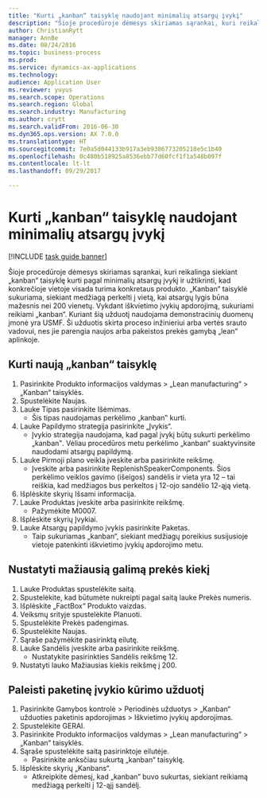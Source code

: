 ```yaml
--- 
title: "Kurti „kanban“ taisyklę naudojant minimalių atsargų įvykį"
description: "Šioje procedūroje dėmesys skiriamas sąrankai, kuri reikalinga siekiant „kanban“ taisyklę kurti pagal minimalių atsargų įvykį ir užtikrinti, kad konkrečioje vietoje visada turima konkretaus produkto."
author: ChristianRytt
manager: AnnBe
ms.date: 08/24/2016
ms.topic: business-process
ms.prod: 
ms.service: dynamics-ax-applications
ms.technology: 
audience: Application User
ms.reviewer: yuyus
ms.search.scope: Operations
ms.search.region: Global
ms.search.industry: Manufacturing
ms.author: crytt
ms.search.validFrom: 2016-06-30
ms.dyn365.ops.version: AX 7.0.0
ms.translationtype: HT
ms.sourcegitcommit: 7e0a5d044133b917a3eb9386773205218e5c1b40
ms.openlocfilehash: 0c480b518925a8536ebb77d60fcf1f1a548b097f
ms.contentlocale: lt-lt
ms.lasthandoff: 09/29/2017

---
```

# <a name="create-a-kanban-rule-using-a-minimum-stock-event"></a>Kurti „kanban“ taisyklę naudojant minimalių atsargų įvykį

[!INCLUDE [task guide banner](../../includes/task-guide-banner.md)]

Šioje procedūroje dėmesys skiriamas sąrankai, kuri reikalinga siekiant „kanban“ taisyklę kurti pagal minimalių atsargų įvykį ir užtikrinti, kad konkrečioje vietoje visada turima konkretaus produkto. „Kanban“ taisyklė sukuriama, siekiant medžiagą perkelti į vietą, kai atsargų lygis būna mažesnis nei 200 vienetų. Vykdant iškvietimo įvykių apdorojimą, sukuriami reikiami „kanban“. Kuriant šią užduotį naudojama demonstracinių duomenų įmonė yra USMF. Ši užduotis skirta proceso inžinieriui arba vertės srauto vadovui, nes jie parengia naujos arba pakeistos prekės gamybą „lean“ aplinkoje.


## <a name="create-a-new-kanban-rule"></a>Kurti naują „kanban“ taisyklę
1. Pasirinkite Produkto informacijos valdymas > „Lean manufacturing“ > „Kanban“ taisyklės.
2. Spustelėkite Naujas.
3. Lauke Tipas pasirinkite Išėmimas.
    * Šis tipas naudojamas perkėlimo „kanban‟ kurti.  
4. Lauke Papildymo strategija pasirinkite „Įvykis“.
    * Įvykio strategija naudojama, kad pagal įvykį būtų sukurti perkėlimo „kanban‟. Vėliau procedūros metu perkėlimo „kanban“ suaktyvinsite naudodami atsargų papildymą.  
5. Lauke Pirmoji plano veikla įveskite arba pasirinkite reikšmę.
    * Įveskite arba pasirinkite ReplenishSpeakerComponents. Šios perkėlimo veiklos gavimo (išeigos) sandėlis ir vieta yra 12 – tai reiškia, kad medžiagos bus perkeltos į 12-ojo sandėlio 12-ąją vietą.  
6. Išplėskite skyrių Išsami informacija.
7. Lauke Produktas įveskite arba pasirinkite reikšmę.
    * Pažymėkite M0007.  
8. Išplėskite skyrių Įvykiai.
9. Lauke Atsargų papildymo įvykis pasirinkite Paketas.
    * Taip sukuriamas „kanban“, siekiant medžiagų poreikius susijusioje vietoje patenkinti iškvietimo įvykių apdorojimo metu.  

## <a name="set-the-minimum-quantity-for-the-item"></a>Nustatyti mažiausią galimą prekės kiekį
1. Lauke Produktas spustelėkite saitą.
2. Spustelėkite, kad būtumėte nukreipti pagal saitą lauke Prekės numeris.
3. Išplėskite „FactBox“ Produkto vaizdas.
4. Veiksmų srityje spustelėkite Planuoti.
5. Spustelėkite Prekės padengimas.
6. Spustelėkite Naujas.
7. Sąraše pažymėkite pasirinktą eilutę.
8. Lauke Sandėlis įveskite arba pasirinkite reikšmę.
    * Nustatykite pasirinkties Sandėlis reikšmę 12.  
9. Nustatyti lauko Mažiausias kiekis reikšmę į 200.

## <a name="run-the-batch-event-creation-job"></a>Paleisti paketinę įvykio kūrimo užduotį
1. Pasirinkite Gamybos kontrolė > Periodinės užduotys > „Kanban“ užduoties paketinis apdorojimas > Iškvietimo įvykių apdorojimas.
2. Spustelėkite GERAI.
3. Pasirinkite Produkto informacijos valdymas > „Lean manufacturing“ > „Kanban“ taisyklės.
4. Sąraše spustelėkite saitą pasirinktoje eilutėje.
    * Pasirinkite anksčiau sukurtą „kanban“ taisyklę.  
5. Išplėskite skyrių „Kanbans“.
    * Atkreipkite dėmesį, kad „kanban“ buvo sukurtas, siekiant reikiamą medžiagą perkelti į 12-ąjį sandėlį.  


